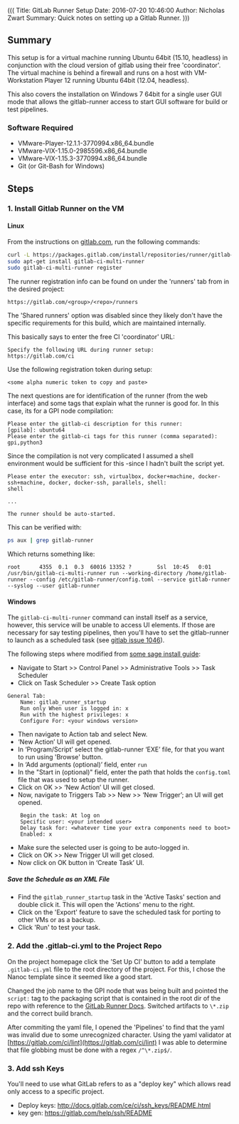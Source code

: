 (((
Title: GitLab Runner Setup
Date: 2016-07-20 10:46:00
Author: Nicholas Zwart
Summary: Quick notes on setting up a Gitlab Runner.
)))


## Summary
This setup is for a virtual machine running Ubuntu 64bit (15.10, headless) in
conjunction with the cloud version of gitlab using their free 'coordinator'.
The virtual machine is behind a firewall and runs on a host with VM-Workstation
Player 12 running Ubuntu 64bit (12.04, headless).

This also covers the installation on Windows 7 64bit for a single user GUI
mode that allows the gitlab-runner access to start GUI software for build or
test pipelines.

### Software Required
* VMware-Player-12.1.1-3770994.x86_64.bundle
* VMware-VIX-1.15.0-2985596.x86_64.bundle
* VMware-VIX-1.15.3-3770994.x86_64.bundle
* Git (or Git-Bash for Windows)

## Steps

### 1. Install Gitlab Runner on the VM

#### Linux 
From the instructions on
[gitlab.com](https://gitlab.com/gitlab-org/gitlab-ci-multi-runner/blob/master/docs/install/linux-repository.md),
run the following commands:

```bash
curl -L https://packages.gitlab.com/install/repositories/runner/gitlab-ci-multi-runner/script.deb.sh | sudo bash
sudo apt-get install gitlab-ci-multi-runner
sudo gitlab-ci-multi-runner register
```

The runner registration info can be found on under the 'runners' tab from in
the desired project:
```
https://gitlab.com/<group>/<repo>/runners
```
The 'Shared runners' option was disabled since they likely don't have the
specific requirements for this build, which are maintained internally.

This basically says to enter the free CI 'coordinator' URL:
```
Specify the following URL during runner setup: 
https://gitlab.com/ci
```
Use the following registration token during setup:
```
<some alpha numeric token to copy and paste>
```

The next questions are for identification of the runner (from the web
interface) and some tags that explain what the runner is good for.  In this
case, its for a GPI node compilation:
```
Please enter the gitlab-ci description for this runner:
[gpilab]: ubuntu64
Please enter the gitlab-ci tags for this runner (comma separated):
gpi,python3
```

Since the compilation is not very complicated I assumed a shell environment
would be sufficient for this -since I hadn't built the script yet.
```
Please enter the executor: ssh, virtualbox, docker+machine, docker-ssh+machine, docker, docker-ssh, parallels, shell:
shell

...

The runner should be auto-started.
```

This can be verified with:
```bash
ps aux | grep gitlab-runner
```

Which returns something like:
```
root      4355  0.1  0.3  60016 13352 ?        Ssl  10:45   0:01 /usr/bin/gitlab-ci-multi-runner run --working-directory /home/gitlab-runner --config /etc/gitlab-runner/config.toml --service gitlab-runner --syslog --user gitlab-runner
```

#### Windows
The `gitlab-ci-multi-runner` command can install itself as a service, however,
this service will be unable to access UI elements.  If those are necessary
for say testing pipelines, then you'll have to set the gitlab-runner to launch
as a scheduled task
(see [gitlab issue 1046](https://gitlab.com/gitlab-org/gitlab-ci-multi-runner/issues/1046)).

The following steps where modified from [some sage install guide](http://www.greytrix.com/blogs/sageaccpacerp/2013/08/20/auto-execution-of-exe-file-using-windows-scheduler-in-sage-300-erp/):
* Navigate to Start >> Control Panel >> Administrative Tools >> Task Scheduler
* Click on Task Scheduler >> Create Task option

```
General Tab:
    Name: gitlab_runner_startup
    Run only When user is logged in: x
    Run with the highest privileges: x
    Configure For: <your windows version>
```

* Then navigate to Action tab and select New.
* ‘New Action’ UI will get opened.
* In ‘Program/Script’ select the gitlab-runner ‘EXE’ file, for that you want to
  run using 'Browse' button.
* In ‘Add arguments (optional)’ field, enter `run`
* In the "Start in (optional)" field, enter the path that holds the
  `config.toml` file that was used to setup the runner.
* Click on OK >> ‘New Action’ UI will get closed.
* Now, navigate to Triggers Tab >> New >> ‘New Trigger’; an UI will get opened.

```
    Begin the task: At log on
    Specific user: <your intended user>
    Delay task for: <whatever time your extra components need to boot>
    Enabled: x
```

* Make sure the selected user is going to be auto-logged in.
* Click on OK >> New Trigger UI will get closed.
* Now click on OK button in ‘Create Task’ UI.

##### Save the Schedule as an XML File
* Find the `gitlab_runner_startup` task in the 'Active Tasks' section and
  double click it. This will open the 'Actions' menu to the right.
* Click on the 'Export' feature to save the scheduled task for porting to other
  VMs or as a backup.
* Click 'Run' to test your task.

### 2. Add the .gitlab-ci.yml to the Project Repo
On the project homepage click the 'Set Up CI' button to add a template
`.gitlab-ci.yml` file to the root directory of the project.  For this, I chose
the Nanoc template since it seemed like a good start.

Changed the job name to the GPI node that was being built and pointed the
`script:` tag to the packaging script that is contained in the root dir of the
repo with reference to the [GitLab Runner
Docs](http://docs.gitlab.com/ce/ci/yaml/README.html#image-and-services).
Switched artifacts to `\*.zip` and the correct build branch.

After commiting the yaml file, I opened the 'Pipelines' to find that the yaml
was invalid due to some unrecognized character. Using the yaml validator at
[https://gitlab.com/ci/lint](https://gitlab.com/ci/lint) I was able to
determine that file globbing must be done with a regex `/^\*.zip$/`.

### 3. Add ssh Keys
You'll need to use what GitLab refers to as a "deploy key" which allows read
only access to a specific project.

* Deploy keys: http://docs.gitlab.com/ce/ci/ssh_keys/README.html
* key gen: https://gitlab.com/help/ssh/README
